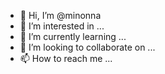 - 👋 Hi, I’m @minonna
- 👀 I’m interested in ...
- 🌱 I’m currently learning ...
- 💞️ I’m looking to collaborate on ...
- 📫 How to reach me ...

<!---
minonna/minonna is a ✨ special ✨ repository because its `README.md` (this file) appears on your GitHub profile.
You can click the Preview link to take a look at your changes.
--->
